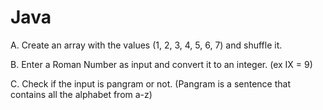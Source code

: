 
# Java


A. Create an array with the values (1, 2, 3, 4, 5, 6, 7) and shuffle it.

B. Enter a Roman Number as input and convert it to an integer. (ex IX = 9)

C. Check if the input is pangram or not. (Pangram is a sentence that contains all the alphabet
from a-z) 
